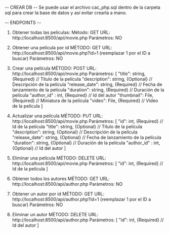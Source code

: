 -- CREAR DB --
Se puede usar el archivo cac_php.sql dentro de la carpeta sql para crear la base de datos y así evitar crearla a mano.

-- ENDPOINTS --

1. Obtener todas las películas:
   Método: GET
   URL: http://localhost:8500/api/movie.php
   Parámetros: NO

2. Obtener una película por id
   MÉTODO: GET
   URL: http://localhost:8500/api/movie.php?id=1 (reemplazar 1 por el ID a buscar)
   Parámetros: NO

3. Crear una película
   MÉTODO: POST
   URL: http://localhost:8500/api/movie.php
   Parámetros: [
   "title": string, {Required} // Título de la película
   "description": string, {Optional} // Descripción de la película
   "release_date": string, {Required} // Fecha de lanzamiento de la película
   "duration": string, {Required} // Duración de la película
   "author_id" : int, {Required} // Id del autor
   "thumbnail": File, {Required} // Miniatura de la película
   "video": File, {Required} // Video de la película
   ]

4. Actualizar una película
   MÉTODO: PUT
   URL: http://localhost:8500/api/movie.php
   Parámetros: [
   "id": int, {Required} // Id de la película
   "title": string, {Optional} // Título de la película
   "description": string, {Optional} // Descripción de la película
   "release_date": string, {Optional} // Fecha de lanzamiento de la película
   "duration": string, {Optional} // Duración de la película
   "author_id" : int, {Optional} // Id del autor
   ]

5. Eliminar una película
   MÉTODO: DELETE
   URL: http://localhost:8500/api/movie.php
   Parámetros: [
   "id": int, {Required} // Id de la película
   ]

6. Obtener todos los autores
   MÉTODO: GET
   URL: http://localhost:8500/api/author.php
   Parámetros: NO

7. Obtener un autor por id
   MÉTODO: GET
   URL: http://localhost:8500/api/author.php?id=1 (reemplazar 1 por el ID a buscar)
   Parámetros: NO

8. Eliminar un autor
   MÉTODO: DELETE
   URL: http://localhost:8500/api/author.php
   Parámetros: [
   "id": int, {Required} // Id del autor
   ]
